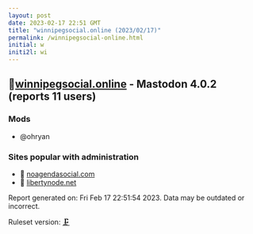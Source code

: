 ```yaml
---
layout: post
date: 2023-02-17 22:51 GMT
title: "winnipegsocial.online (2023/02/17)"
permalink: /winnipegsocial-online.html
initial: w
initi2l: wi
---
```


## 💉[winnipegsocial.online](https://winnipegsocial.online) - Mastodon 4.0.2 (reports 11 users)

### Mods
 * @ohryan

### Sites popular with administration

* 💉 [noagendasocial.com](/noagendasocial-com.html)
* 💉 [libertynode.net](/libertynode-net.html)

Report generated on: Fri Feb 17 22:51:54 2023. Data may be outdated or incorrect.

Ruleset version: [🗜](/version-clamp)
